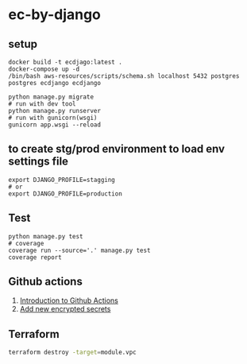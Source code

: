 # ec-by-django

## setup
```shell
docker build -t ecdjago:latest .
docker-compose up -d
/bin/bash aws-resources/scripts/schema.sh localhost 5432 postgres postgres ecdjango ecdjango

python manage.py migrate
# run with dev tool
python manage.py runserver
# run with gunicorn(wsgi)
gunicorn app.wsgi --reload
```

## to create stg/prod environment to load env settings file
```shell
export DJANGO_PROFILE=stagging
# or 
export DJANGO_PROFILE=production
```

## Test
```shell
python manage.py test
# coverage
coverage run --source='.' manage.py test
coverage report
```

## Github actions

1. [Introduction to Github Actions](https://docs.github.com/en/actions/learn-github-actions/introduction-to-github-actions)
2. [Add new encrypted secrets](https://docs.github.com/en/actions/reference/encrypted-secrets)

## Terraform

```bash
terraform destroy -target=module.vpc
```